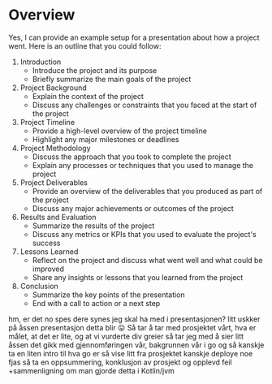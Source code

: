 # Overview

Yes, I can provide an example setup for a presentation about how a project went. Here is an outline that you could follow:

1. Introduction
    * Introduce the project and its purpose
    * Briefly summarize the main goals of the project
1. Project Background
    * Explain the context of the project
    * Discuss any challenges or constraints that you faced at the start of the project
1. Project Timeline
    * Provide a high-level overview of the project timeline
    * Highlight any major milestones or deadlines
1. Project Methodology
    * Discuss the approach that you took to complete the project
    * Explain any processes or techniques that you used to manage the project
1. Project Deliverables
    * Provide an overview of the deliverables that you produced as part of the project
    * Discuss any major achievements or outcomes of the project
1. Results and Evaluation
   * Summarize the results of the project
   * Discuss any metrics or KPIs that you used to evaluate the project's success
1. Lessons Learned
    * Reflect on the project and discuss what went well and what could be improved
   * Share any insights or lessons that you learned from the project
1. Conclusion
    * Summarize the key points of the presentation
   * End with a call to action or a next step


hm, er det no spes dere synes jeg skal ha med i presentasjonen? litt uskker på åssen presentasjon detta blir :stuck_out_tongue:
Så tar å tar med prosjektet vårt, hva er målet, at det er lite, og at vi vurderte div greier
så tar jeg med å sier litt åssen det gikk med gjennomføringen vår, bakgrunnen vår i go
og så kanskje ta en liten intro til hva go er
så vise litt fra prosjektet
kanskje deploye noe fjas
så ta en oppsummering, konklusjon av prosjekt og opplevd feil
+sammenligning om man gjorde detta i Kotlin/jvm